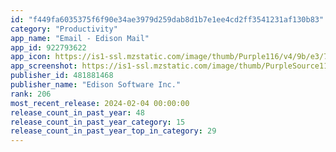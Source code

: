 ```yaml
---
id: "f449fa6035375f6f90e34ae3979d259dab8d1b7e1ee4cd2ff3541231af130b83"
category: "Productivity"
app_name: "Email - Edison Mail"
app_id: 922793622
app_icon: https://is1-ssl.mzstatic.com/image/thumb/Purple116/v4/9b/e3/78/9be37835-0625-de3e-5cdf-fdba679eccfa/ios-app-icon-0-0-1x_U007emarketing-0-7-0-85-220.png/1024x1024bb.png
app_screenshot: https://is1-ssl.mzstatic.com/image/thumb/PurpleSource116/v4/b0/06/a7/b006a7fb-3338-4db2-d87b-d4a9fdf927e0/9010727d-20d0-45a9-b71d-e2a7cc558f32_1.png/1242x2688bb.png
publisher_id: 481881468
publisher_name: "Edison Software Inc."
rank: 206
most_recent_release: 2024-02-04 00:00:00
release_count_in_past_year: 48
release_count_in_past_year_category: 15
release_count_in_past_year_top_in_category: 29
---
```

